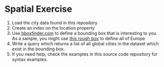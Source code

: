 # Spatial Exercise

1.  Load the city data found in this repository
2.  Create an index on the location property
3.  Use [bboxfinder.com](http://bboxfinder.com) to define a bounding box that is interesting to you.   As a sample, you might use [this rough box](http://bboxfinder.com/#35.746512,-15.996094,60.673179,34.804687) to define all of Europe
4. Write a query which returns a list of all global cities in the dataset which
exist in the bounding box.
5. If you need help, check the examples in this source code repository for syntax examples.

